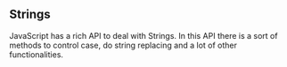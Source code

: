 ## Strings

JavaScript has a rich API to deal with Strings. In this API there is a sort of methods to control case, do string replacing and a lot of other functionalities.
